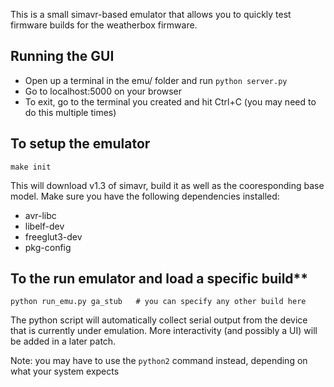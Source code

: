 This is a small simavr-based emulator that allows you to quickly test
firmware builds for the weatherbox firmware.

## Running the GUI

* Open up a terminal in the emu/ folder and run `python server.py`
* Go to localhost:5000 on your browser
* To exit, go to the terminal you created and hit Ctrl+C (you may need to do this multiple times)


## To setup the emulator

    make init

This will download v1.3 of simavr, build it as well as the cooresponding base model.
Make sure you have the following dependencies installed:

* avr-libc
* libelf-dev
* freeglut3-dev
* pkg-config

## To the run emulator and load a specific build**

    python run_emu.py ga_stub   # you can specify any other build here

The python script will automatically collect serial output from the device that is
currently under emulation. More interactivity (and possibly a UI) will be added in a later
patch.

Note: you may have to use the `python2` command instead, depending on what your
system expects

